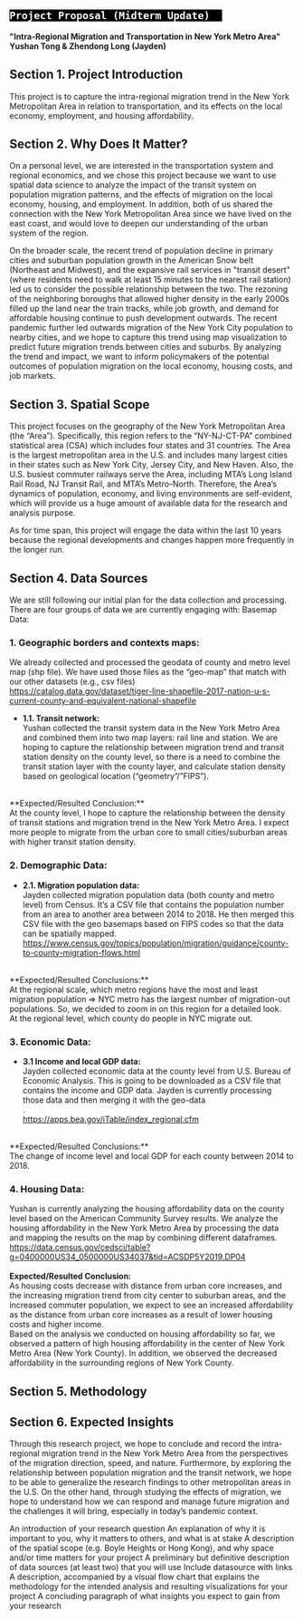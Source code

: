 <h2>
  <code style="background:black;color:white">
Project Proposal (Midterm Update)  </code>
</h2>

**"Intra-Regional Migration and Transportation in New York Metro Area"**<br />
**Yushan Tong & Zhendong Long (Jayden)**<br />


## **Section 1. Project Introduction**
This project is to capture the intra-regional migration trend in the New York Metropolitan Area in relation to transportation, and its effects on the local economy, employment, and housing affordability.


## **Section 2. Why Does It Matter?**
On a personal level, we are interested in the transportation system and regional economics, and we chose this project because we want to use spatial data science to analyze the impact of the transit system on population migration patterns, and the effects of migration on the local economy, housing, and employment. In addition, both of us shared the connection with the New York Metropolitan Area since we have lived on the east coast, and would love to deepen our understanding of the urban system of the region.<br /> 

On the broader scale, the recent trend of population decline in primary cities and suburban population growth in the American Snow belt (Northeast and Midwest), and the expansive rail services in "transit desert" (where residents need to walk at least 15 minutes to the nearest rail station) led us to consider the possible relationship between the two. The rezoning of the neighboring boroughs that allowed higher density in the early 2000s filled up the land near the train tracks, while job growth, and demand for affordable housing continue to push development outwards. The recent pandemic further led outwards migration of the New York City population to nearby cities, and we hope to capture this trend using map visualization to predict future migration trends between cities and suburbs. By analyzing the trend and impact, we want to inform policymakers of the potential outcomes of population migration on the local economy, housing costs, and job markets. 


## **Section 3. Spatial Scope**
This project focuses on the geography of the New York Metropolitan Area (the “Area”). Specifically, this region refers to the “NY-NJ-CT-PA” combined statistical area (CSA) which includes four states and 31 countries. The Area is the largest metropolitan area in the U.S. and includes many largest cities in their states such as New York City, Jersey City, and New Haven. Also, the U.S. busiest commuter railways serve the Area, including MTA’s Long Island Rail Road, NJ Transit Rail, and MTA’s Metro-North. Therefore, the Area’s dynamics of population, economy, and living environments are self-evident, which will provide us a huge amount of available data for the research and analysis purpose.<br /> 

As for time span, this project will engage the data within the last 10 years because the regional developments and changes happen more frequently in the longer run. 


## **Section 4. Data Sources**
We are still following our initial plan for the data collection and processing. There are four groups of data we are currently engaging with: 
Basemap Data:<br />

### 1. Geographic borders and contexts maps:<br />

We already collected and processed the geodata of county and metro level map (shp file). We have used those files as the “geo-map” that match with our other datasets (e.g., csv files)<br />
https://catalog.data.gov/dataset/tiger-line-shapefile-2017-nation-u-s-current-county-and-equivalent-national-shapefile<br /> 

- **1.1. Transit network:** <br />
Yushan collected the transit system data in the New York Metro Area and combined them into two map layers: rail line and station. We are hoping to capture the relationship between migration trend and transit station density on the county level, so there is a need to combine the transit station layer with the county layer, and calculate station density based on geological location (“geometry”/”FIPS”).<br />
<br />
**Expected/Resulted Conclusion:**<br />
At the county level, I hope to capture the relationship between the density of transit stations and migration trend in the New York Metro Area. I expect more people to migrate from the urban core to small cities/suburban areas with higher transit station density.<br /> 
 
### 2. Demographic Data:<br />
- **2.1. Migration population data:**<br /> 
Jayden collected migration population data (both county and metro level) from Census. It’s a CSV file that contains the population number from an area to another area between 2014 to 2018. He then merged this CSV file with the geo basemaps based on FIPS codes so that the data can be spatially mapped.<br /> 
https://www.census.gov/topics/population/migration/guidance/county-to-county-migration-flows.html<br /> 
<br />
**Expected/Resulted Conclusions:**<br />
At the regional scale, which metro regions have the most and least migration population => NYC metro has the largest number of migration-out populations. So, we decided to zoom in on this region for a detailed look.<br /> 
At the regional level, which county do people in NYC migrate out. 
 
### 3. Economic Data:<br />

- **3.1 Income and local GDP data:**<br />
Jayden collected economic data at the county level from 
U.S. Bureau of Economic Analysis. This is going to be downloaded as a CSV file that contains the income and GDP data. Jayden is currently processing those data and then merging it with the geo-data<br />.  
https://apps.bea.gov/iTable/index_regional.cfm<br />
<br />
**Expected/Resulted Conclusions:**<br />
The change of income level and local GDP for each county between 2014 to 2018.
 	
### 4. Housing Data:<br />
Yushan is currently analyzing the housing affordability data on the county level based on the American Community Survey results. We analyze the housing affordability in the New York Metro Area by processing the data and mapping the results on the map by combining different dataframes.<br /> 
https://data.census.gov/cedsci/table?g=0400000US34_0500000US34037&tid=ACSDP5Y2019.DP04<br />
<br />
**Expected/Resulted Conclusion:**<br />
As housing costs decrease with distance from urban core increases, and the increasing migration trend from city center to suburban areas, and the increased commuter population, we expect to see an increased affordability as the distance from urban core increases as a result of lower housing costs and higher income.<br /> 
Based on the analysis we conducted on housing affordability so far, we observed a pattern of high housing affordability in the center of New York Metro Area (New York County). In addition, we observed the decreased affordability in the surrounding regions of New York County.<br />

## **Section 5. Methodology**

## **Section 6. Expected Insights**
Through this research project, we hope to conclude and record the intra-regional migration trend in the New York Metro Area from the perspectives of the migration direction, speed, and nature. Furthermore, by exploring the relationship between population migration and the transit network, we hope to be able to generalize the research findings to other metropolitan areas in the U.S. On the other hand, through studying the effects of migration, we hope to understand how we can respond and manage future migration and the challenges it will bring, especially in today’s pandemic context.  



An introduction of your research question
An explanation of why it is important to you, why it matters to others, and what is at stake
A description of the spatial scope (e.g. Boyle Heights or Hong Kong), and why space and/or time matters for your project
A preliminary but definitive description of data sources (at least two) that you will use
Include datasource with links
A description, accompanied by a visual flow chart that explains the methodology for the intended analysis and resulting visualizations for your project
A concluding paragraph of what insights you expect to gain from your research

